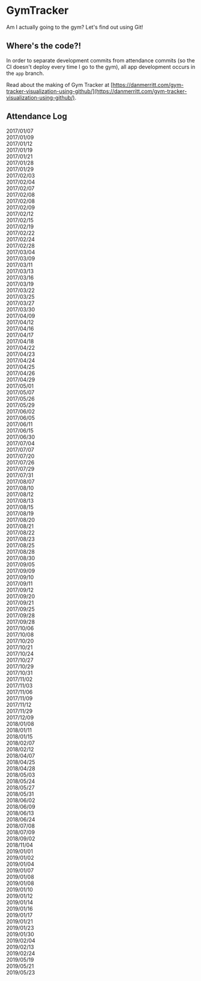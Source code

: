 # GymTracker
Am I actually going to the gym? Let's find out using Git!

## Where's the code?!
In order to separate development commits from attendance commits (so the CI doesn't deploy every time I go to the gym), all app development occurs in the `app` branch.

Read about the making of Gym Tracker at [https://danmerritt.com/gym-tracker-visualization-using-github/](https://danmerritt.com/gym-tracker-visualization-using-github/).

## Attendance Log

2017/01/07  
2017/01/09  
2017/01/12  
2017/01/19  
2017/01/21  
2017/01/28  
2017/01/29  
2017/02/03  
2017/02/04  
2017/02/07  
2017/02/08  
2017/02/08  
2017/02/09  
2017/02/12  
2017/02/15  
2017/02/19  
2017/02/22  
2017/02/24  
2017/02/28  
2017/03/04  
2017/03/09  
2017/03/11  
2017/03/13  
2017/03/16  
2017/03/19  
2017/03/22  
2017/03/25  
2017/03/27  
2017/03/30  
2017/04/09  
2017/04/12  
2017/04/16  
2017/04/17  
2017/04/18  
2017/04/22  
2017/04/23  
2017/04/24  
2017/04/25  
2017/04/26  
2017/04/29  
2017/05/01  
2017/05/07  
2017/05/26  
2017/05/29  
2017/06/02  
2017/06/05  
2017/06/11  
2017/06/15  
2017/06/30  
2017/07/04  
2017/07/07  
2017/07/20  
2017/07/26  
2017/07/29  
2017/07/31  
2017/08/07  
2017/08/10  
2017/08/12  
2017/08/13  
2017/08/15  
2017/08/19  
2017/08/20  
2017/08/21  
2017/08/22  
2017/08/23  
2017/08/25  
2017/08/28  
2017/08/30  
2017/09/05  
2017/09/09  
2017/09/10  
2017/09/11  
2017/09/12  
2017/09/20  
2017/09/21  
2017/09/25  
2017/09/28  
2017/09/28  
2017/10/06  
2017/10/08  
2017/10/20  
2017/10/21  
2017/10/24  
2017/10/27  
2017/10/29  
2017/10/31  
2017/11/02  
2017/11/03  
2017/11/06  
2017/11/09  
2017/11/12  
2017/11/29  
2017/12/09  
2018/01/08  
2018/01/11  
2018/01/15  
2018/02/07  
2018/02/12  
2018/04/07  
2018/04/25  
2018/04/28  
2018/05/03  
2018/05/24  
2018/05/27  
2018/05/31  
2018/06/02  
2018/06/09  
2018/06/13  
2018/06/24  
2018/07/08  
2018/07/09  
2018/09/02  
2018/11/04  
2019/01/01  
2019/01/02  
2019/01/04  
2019/01/07  
2019/01/08  
2019/01/08  
2019/01/10  
2019/01/12  
2019/01/14  
2019/01/16  
2019/01/17  
2019/01/21  
2019/01/23  
2019/01/30  
2019/02/04  
2019/02/13  
2019/02/24  
2019/05/19  
2019/05/21  
2019/05/23  

